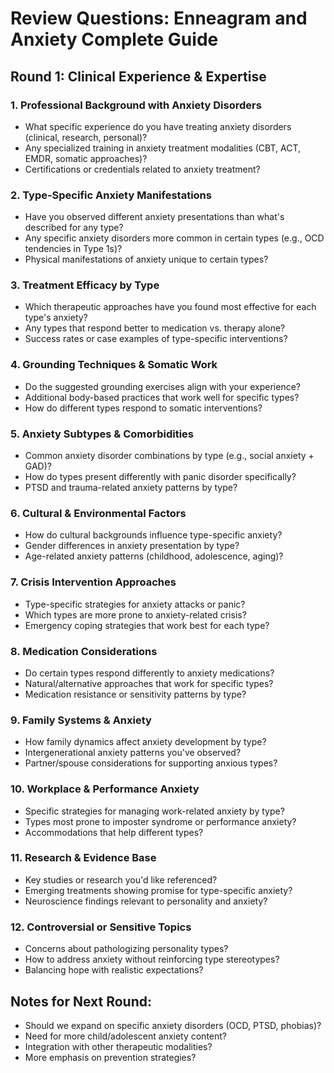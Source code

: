 # Review Questions: Enneagram and Anxiety Complete Guide

## Round 1: Clinical Experience & Expertise

### 1. Professional Background with Anxiety Disorders

- What specific experience do you have treating anxiety disorders (clinical, research, personal)?
- Any specialized training in anxiety treatment modalities (CBT, ACT, EMDR, somatic approaches)?
- Certifications or credentials related to anxiety treatment?

### 2. Type-Specific Anxiety Manifestations

- Have you observed different anxiety presentations than what's described for any type?
- Any specific anxiety disorders more common in certain types (e.g., OCD tendencies in Type 1s)?
- Physical manifestations of anxiety unique to certain types?

### 3. Treatment Efficacy by Type

- Which therapeutic approaches have you found most effective for each type's anxiety?
- Any types that respond better to medication vs. therapy alone?
- Success rates or case examples of type-specific interventions?

### 4. Grounding Techniques & Somatic Work

- Do the suggested grounding exercises align with your experience?
- Additional body-based practices that work well for specific types?
- How do different types respond to somatic interventions?

### 5. Anxiety Subtypes & Comorbidities

- Common anxiety disorder combinations by type (e.g., social anxiety + GAD)?
- How do types present differently with panic disorder specifically?
- PTSD and trauma-related anxiety patterns by type?

### 6. Cultural & Environmental Factors

- How do cultural backgrounds influence type-specific anxiety?
- Gender differences in anxiety presentation by type?
- Age-related anxiety patterns (childhood, adolescence, aging)?

### 7. Crisis Intervention Approaches

- Type-specific strategies for anxiety attacks or panic?
- Which types are more prone to anxiety-related crisis?
- Emergency coping strategies that work best for each type?

### 8. Medication Considerations

- Do certain types respond differently to anxiety medications?
- Natural/alternative approaches that work for specific types?
- Medication resistance or sensitivity patterns by type?

### 9. Family Systems & Anxiety

- How family dynamics affect anxiety development by type?
- Intergenerational anxiety patterns you've observed?
- Partner/spouse considerations for supporting anxious types?

### 10. Workplace & Performance Anxiety

- Specific strategies for managing work-related anxiety by type?
- Types most prone to imposter syndrome or performance anxiety?
- Accommodations that help different types?

### 11. Research & Evidence Base

- Key studies or research you'd like referenced?
- Emerging treatments showing promise for type-specific anxiety?
- Neuroscience findings relevant to personality and anxiety?

### 12. Controversial or Sensitive Topics

- Concerns about pathologizing personality types?
- How to address anxiety without reinforcing type stereotypes?
- Balancing hope with realistic expectations?

## Notes for Next Round:

- Should we expand on specific anxiety disorders (OCD, PTSD, phobias)?
- Need for more child/adolescent anxiety content?
- Integration with other therapeutic modalities?
- More emphasis on prevention strategies?
